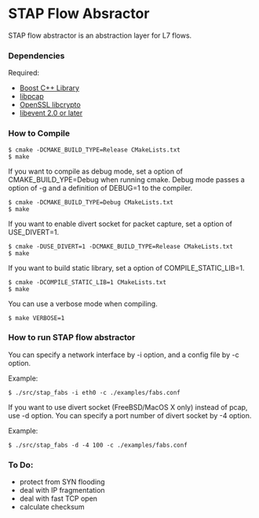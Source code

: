 # STAP Flow Absractor

STAP flow abstractor is an abstraction layer for L7 flows.

### Dependencies

Required:

* [Boost C++ Library](http://www.boost.org/ "Boost")
* [libpcap](http://www.tcpdump.org/ "tcpdump/libpcap")
* [OpenSSL libcrypto](http://www.openssl.org/ "OpenSSL")
* [libevent 2.0 or later](http://libevent.org/ "libevent")

### How to Compile

    $ cmake -DCMAKE_BUILD_TYPE=Release CMakeLists.txt
    $ make

If you want to compile as debug mode, set a option of CMAKE_BUILD_YPE=Debug when running cmake. Debug mode passes a option of -g and a definition of DEBUG=1 to the compiler.

    $ cmake -DCMAKE_BUILD_TYPE=Debug CMakeLists.txt
    $ make

If you want to enable divert socket for packet capture, set a option of USE_DIVERT=1.

    $ cmake -DUSE_DIVERT=1 -DCMAKE_BUILD_TYPE=Release CMakeLists.txt
    $ make

If you want to build static library, set a option of COMPILE_STATIC_LIB=1.

    $ cmake -DCOMPILE_STATIC_LIB=1 CMakeLists.txt
    $ make

You can use a verbose mode when compiling.

    $ make VERBOSE=1

### How to run STAP flow abstractor

You can specify a network interface by -i option, and a config file by -c option.

Example:

    $ ./src/stap_fabs -i eth0 -c ./examples/fabs.conf

If you want to use divert socket (FreeBSD/MacOS X only) instead of pcap, use -d option.
You can specify a port number of divert socket by -4 option.

Example:

    $ ./src/stap_fabs -d -4 100 -c ./examples/fabs.conf

### To Do:
* protect from SYN flooding
* deal with IP fragmentation
* deal with fast TCP open
* calculate checksum
